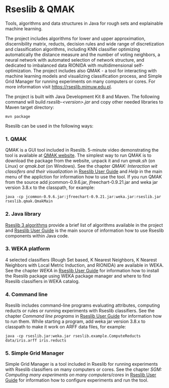 # Rseslib & QMAK
Tools, algorithms and data structures in Java for rough sets and explainable machine learning.

The project includes algorithms for lower and upper approximation, discernibility matrix, reducts, decision rules and wide range of discretization and classification algorithms, including KNN classifier optimizing automatically the distance measure and the number of voting neighbors, a neural network with automated selection of network structure, and dedicated to imbalanced data RIONIDA with multidimensional self-optimization. The project includes also QMAK - a tool for interacting with machine learning models and visualizing classification process, and Simple Grid Manager for running experiments on many computers or cores. For more information visit https://rseslib.mimuw.edu.pl.

The project is built with Java Development Kit 8 and Maven. The following command will build *rseslib-\<version\>.jar* and copy other needed libraries to Maven target directory:
```
mvn package
```

Rseslib can be used in the following ways:

### 1. QMAK
QMAK is a GUI tool included in Rseslib. 5-minute video demonstrating the tool is available at [QMAK website](http://rseslib.mimuw.edu.pl/qmak). The simplest way to run QMAK is to download the package from the website, unpack it and run *qmak.sh* (on Linux) or *qmak.bat* (on Windows). See the chapter *QMAK: Interaction wit classifers and their visualization* in [Rseslib User Guide](https://rseslib.mimuw.edu.pl/rseslib.pdf) and *Help* in the main menu of the appliction for information how to use the tool. If you run QMAK from the source add jcommon-0.9.6.jar, jfreechart-0.9.21.jar and weka jar version 3.8.x to the classpath, for example:
```
java -cp jcommon-0.9.6.jar:jfreechart-0.9.21.jar:weka.jar:rseslib.jar rseslib.qmak.QmakMain
```

### 2. Java library
[Rseslib 3 algorithms](https://rseslib.mimuw.edu.pl/algorithms.html) provide a brief list of algorithms available in the project and [Rseslib User Guide](https://rseslib.mimuw.edu.pl/rseslib.pdf) is the main source of information how to use Rseslib components within Java code.

### 3. WEKA platform
4 selected classifiers (Rough Set based, K Nearest Neighbors, K Nearest Neighbors with Local Metric Induction, and RIONIDA) are available in WEKA. See the chapter *WEKA* in [Rseslib User Guide](https://rseslib.mimuw.edu.pl/rseslib.pdf) for information how to install the Rseslib package using WEKA package manager and where to find Rseslib classifiers in WEKA catalog.

### 4. Command line
Rseslib includes command-line programs evaluating attributes, computing reducts or rules or running experiments with Rseslib classifiers. See the chapter *Command line programs* in [Rseslib User Guide](https://rseslib.mimuw.edu.pl/rseslib.pdf) for information how to run them. While starting a program, add weka jar version 3.8.x to classpath to make it work on ARFF data files, for example:
```
java -cp rseslib.jar:weka.jar rseslib.example.ComputeReducts data/iris.arff iris.reducts
```

### 5. Simple Grid Manager
Simple Grid Manager is a tool included in Rseslib for running experiments with Rseslib classifiers on many computers or cores. See the chapter *SGM: Computing many experiments on many computers/cores* in [Rseslib User Guide](https://rseslib.mimuw.edu.pl/rseslib.pdf) for information how to configure experiments and run the tool.
